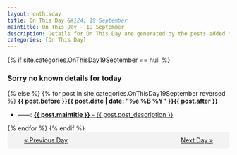 ```yaml
---
layout: onthisday
title: On This Day &#124; 19 September
maintitle: On This Day — 19 September
description: Details for On This Day are generated by the posts added to the website so the content is subject to changes/updates over time.
categories: [On This Day]
---
```


{% if site.categories.OnThisDay19September == null %}
<h3>Sorry no known details for today</h3>
{% else %}
{% for post in site.categories.OnThisDay19September reversed %}
<strong>{{ post.before }}{{ post.date | date: "%e %B %Y" }}{{ post.after }}</strong>
<ul>
<li> ——: <a class="{{ post.class }}" href="{{ post.url }}"><strong>{{ post.maintitle }}</strong> - {{ post.post_description }}</a></li>
</ul>
{% endfor %}
{% endif %}

<div style="background-color: #f3f3f3; padding: 10px; border-radius: 5px; text-align: center; display: flex; justify-content: space-evenly;">
<a href="/onthisday/09/09-18">« Previous Day</a>
<span style="visibility:hidden;">[ Visit Leap Year February 29 ]</span>
<a href="/onthisday/09/09-20">Next Day »</a>
</div>

